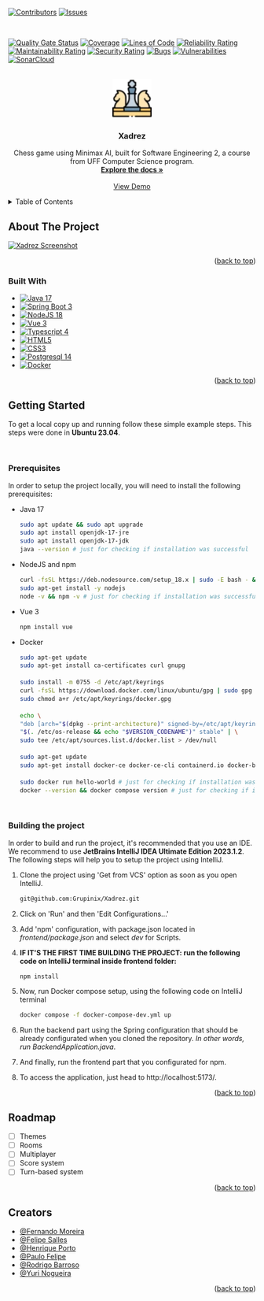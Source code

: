 <a name="readme-top"></a>


[![Contributors][contributors-shield]][contributors-url]
[![Issues][issues-shield]][issues-url]

<br>

[![Quality Gate Status](https://sonarcloud.io/api/project_badges/measure?project=Grupinix_Xadrez&metric=alert_status)](https://sonarcloud.io/summary/new_code?id=Grupinix_Xadrez)
[![Coverage](https://sonarcloud.io/api/project_badges/measure?project=Grupinix_Xadrez&metric=coverage)](https://sonarcloud.io/summary/new_code?id=Grupinix_Xadrez)
[![Lines of Code](https://sonarcloud.io/api/project_badges/measure?project=Grupinix_Xadrez&metric=ncloc)](https://sonarcloud.io/summary/new_code?id=Grupinix_Xadrez)
[![Reliability Rating](https://sonarcloud.io/api/project_badges/measure?project=Grupinix_Xadrez&metric=reliability_rating)](https://sonarcloud.io/summary/new_code?id=Grupinix_Xadrez)
[![Maintainability Rating](https://sonarcloud.io/api/project_badges/measure?project=Grupinix_Xadrez&metric=sqale_rating)](https://sonarcloud.io/summary/new_code?id=Grupinix_Xadrez)
[![Security Rating](https://sonarcloud.io/api/project_badges/measure?project=Grupinix_Xadrez&metric=security_rating)](https://sonarcloud.io/summary/new_code?id=Grupinix_Xadrez)
[![Bugs](https://sonarcloud.io/api/project_badges/measure?project=Grupinix_Xadrez&metric=bugs)](https://sonarcloud.io/summary/new_code?id=Grupinix_Xadrez)
[![Vulnerabilities](https://sonarcloud.io/api/project_badges/measure?project=Grupinix_Xadrez&metric=vulnerabilities)](https://sonarcloud.io/summary/new_code?id=Grupinix_Xadrez)
[![SonarCloud](https://sonarcloud.io/images/project_badges/sonarcloud-white.svg)](https://sonarcloud.io/summary/new_code?id=Grupinix_Xadrez)

<!-- PROJECT LOGO -->
<br />
<div align="center">
  <a href="https://github.com/Grupinix/Xadrez">
    <img src="frontend/public/themes/default/logo.webp" alt="Logo" width="80" height="80">
  </a>

<h3 align="center">Xadrez</h3>
  <p align="center">
    Chess game using Minimax AI, built for Software Engineering 2, a course from UFF Computer Science program.
    <br />
    <a href="https://github.com/Grupinix/Xadrez"><strong>Explore the docs »</strong></a>
    <br />
    <br />
    <a href="https://app-xadrez.eterniaserver.com.br/">View Demo</a>
  </p>
</div>



<!-- TABLE OF CONTENTS -->
<details>
  <summary>Table of Contents</summary>
  <ol>
    <li>
      <a href="#about-the-project">About The Project</a>
      <ul>
        <li><a href="#built-with">Built With</a></li>
      </ul>
    </li>
    <li>
      <a href="#getting-started">Getting Started</a>
      <ul>
        <li><a href="#prerequisites">Prerequisites</a></li>
        <li><a href="#building-the-project">Building the project</a></li>
      </ul>
    </li>
    <li><a href="#roadmap">Roadmap</a></li>
    <li><a href="#creators">Creators</a></li>
  </ol>
</details>



<!-- ABOUT THE PROJECT -->
## About The Project

[![Xadrez Screenshot][xadrez-screenshot]](https://app-xadrez.eterniaserver.com.br/)

<p align="right">(<a href="#readme-top">back to top</a>)</p>



### Built With

* [![Java 17][Java 17]][Java17-url]
* [![Spring Boot 3][Spring Boot 3]][SpringBoot3-url]
* [![NodeJS 18][NodeJS 18]][NodeJS18-url]
* [![Vue 3][Vue 3]][Vue3-url]
* [![Typescript 4][Typescript 4]][Typescript4-url]
* [![HTML5][HTML5]][HTML5-url]
* [![CSS3][CSS3]][CSS3-url]
* [![Postgresql 14][Postgresql 14]][Postgresql14-url]
* [![Docker][Docker]][Docker-url]

<p align="right">(<a href="#readme-top">back to top</a>)</p>



<!-- GETTING STARTED -->
## Getting Started

To get a local copy up and running follow these simple example steps.
This steps were done in <strong>Ubuntu 23.04</strong>.

<br />

### Prerequisites

In order to setup the project locally, you will need to install the following prerequisites:
* Java 17
  ```sh
  sudo apt update && sudo apt upgrade
  sudo apt install openjdk-17-jre
  sudo apt install openjdk-17-jdk
  java --version # just for checking if installation was successful
  ```


* NodeJS and npm
  ```sh
  curl -fsSL https://deb.nodesource.com/setup_18.x | sudo -E bash - &&\
  sudo apt-get install -y nodejs
  node -v && npm -v # just for checking if installation was successful
  ```


* Vue 3
  ```sh
  npm install vue
  ```

* Docker
  ```sh
  sudo apt-get update
  sudo apt-get install ca-certificates curl gnupg

  sudo install -m 0755 -d /etc/apt/keyrings
  curl -fsSL https://download.docker.com/linux/ubuntu/gpg | sudo gpg --dearmor -o /etc/apt/keyrings/docker.gpg
  sudo chmod a+r /etc/apt/keyrings/docker.gpg

  echo \
  "deb [arch="$(dpkg --print-architecture)" signed-by=/etc/apt/keyrings/docker.gpg] https://download.docker.com/linux/ubuntu \
  "$(. /etc/os-release && echo "$VERSION_CODENAME")" stable" | \
  sudo tee /etc/apt/sources.list.d/docker.list > /dev/null

  sudo apt-get update
  sudo apt-get install docker-ce docker-ce-cli containerd.io docker-buildx-plugin docker-compose-plugin

  sudo docker run hello-world # just for checking if installation was successful
  docker --version && docker compose version # just for checking if installation was successful

  ```

<br />

### Building the project

In order to build and run the project, it's recommended that you use an IDE. We recommend to use <strong>JetBrains IntelliJ IDEA Ultimate Edition 2023.1.2</strong>. The following steps will help you to setup the project using IntelliJ.

1. Clone the project using 'Get from VCS' option as soon as you open IntelliJ.
   ```sh
   git@github.com:Grupinix/Xadrez.git
   ```

2. Click on 'Run' and then 'Edit Configurations...'

3. Add 'npm' configuration, with package.json located in *frontend/package.json* and select *dev* for Scripts.

4. <strong>IF IT'S THE FIRST TIME BUILDING THE PROJECT: run the following code on IntelliJ terminal inside frontend folder:</strong>
   ```sh
   npm install
   ```

5. Now, run Docker compose setup, using the following code on IntelliJ terminal
    ```sh
   docker compose -f docker-compose-dev.yml up
   ```

6. Run the backend part using the Spring configuration that should be already configurated when you cloned the repository. *In other words, run BackendApplication.java*.

7. And finally, run the frontend part that you configurated for npm. 

8. To access the application, just head to http://localhost:5173/.


<p align="right">(<a href="#readme-top">back to top</a>)</p>


<!-- ROADMAP -->
## Roadmap

- [ ] Themes
- [ ] Rooms
- [ ] Multiplayer
- [ ] Score system
- [ ] Turn-based system

<p align="right">(<a href="#readme-top">back to top</a>)</p>


<!-- CONTACT -->
## Creators

- [@Fernando Moreira](https://github.com/nandinhomsf)
- [@Felipe Salles](https://github.com/felipemsalles)
- [@Henrique Porto](https://github.com/henriporto)
- [@Paulo Felipe](https://github.com/Feliope)
- [@Rodrigo Barroso](https://github.com/rbarrosodev)
- [@Yuri Nogueira](https://github.com/yurinogueira)

<p align="right">(<a href="#readme-top">back to top</a>)</p>


<!-- MARKDOWN LINKS & IMAGES -->
<!-- https://www.markdownguide.org/basic-syntax/#reference-style-links -->
[contributors-shield]: https://img.shields.io/github/contributors/Grupinix/Xadrez?logo=GitHub&style=for-the-badge
[contributors-url]: https://github.com/Grupinix/Xadrez/graphs/contributors
[issues-shield]: https://img.shields.io/github/issues/Grupinix/Xadrez?logo=GitHub&style=for-the-badge
[issues-url]: https://github.com/Grupinix/Xadrez/issues

[xadrez-screenshot]: frontend/public/game-screenshot.png

[Java 17]: frontend/public/readme-badges/java-17.svg
[Java17-url]: https://www.oracle.com/java/technologies/javase/jdk17-archive-downloads.html

[Spring Boot 3]: frontend/public/readme-badges/spring-boot-3.svg
[SpringBoot3-url]: https://spring.io/projects/spring-boot

[NodeJS 18]: frontend/public/readme-badges/nodejs-18.svg
[NodeJS18-url]: https://nodejs.org/en

[Vue 3]: frontend/public/readme-badges/vue-3.svg
[Vue3-url]: https://vuejs.org/

[Typescript 4]: frontend/public/readme-badges/typescript-4.svg
[Typescript4-url]: https://www.typescriptlang.org/

[HTML5]: frontend/public/readme-badges/html-5.svg
[HTML5-url]: https://github.com/Grupinix/Xadrez#

[CSS3]: frontend/public/readme-badges/css-3.svg
[CSS3-url]: https://github.com/Grupinix/Xadrez#

[Postgresql 14]: frontend/public/readme-badges/postgresql-14.svg
[Postgresql14-url]: https://www.postgresql.org/

[Docker]: frontend/public/readme-badges/docker.svg
[Docker-url]: https://www.docker.com/